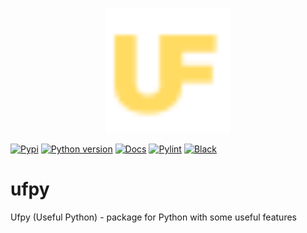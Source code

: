 <p align=center>
    <picture>
        <source
            srcset="/readme_assets/logo_d.svg"
            media="(prefers-color-scheme: dark), (min-width: 200px)"
        />
        <source
            srcset="/readme_assets/logo_l.svg"
            media="(prefers-color-scheme: light), (prefers-color-scheme: no-preference), (min-width: 200px)"
        />
        <img src="readme_assets/logo.svg" width="200" alt="Logo" style="text-align: center" />
    </picture>
</p>

<!-- <img src="readme_assets/logo.svg" width="200" alt="logo" style="text-align: center"/> -->

[![Pypi](https://img.shields.io/pypi/v/ufpy?style=flat&logo=pypi&logoColor=white&label&color=blue)](https://pypi.org/project/ufpy)
[![Python version](https://img.shields.io/badge/3.12%2B-blue?logo=python&logoColor=white)](https://python.org)
[![Docs](https://img.shields.io/badge/docs-blue?logo=material%20for%20mkdocs&logoColor=white)](https://honey-team.ru/ufpy-website)
[![Pylint](https://img.shields.io/badge/pylint-blue)](https://pypi.org/project/pylint)
[![Black](https://img.shields.io/badge/black-blue)](https://pypi.org/project/black)

# ufpy
Ufpy (Useful Python) - package for Python with some useful features
